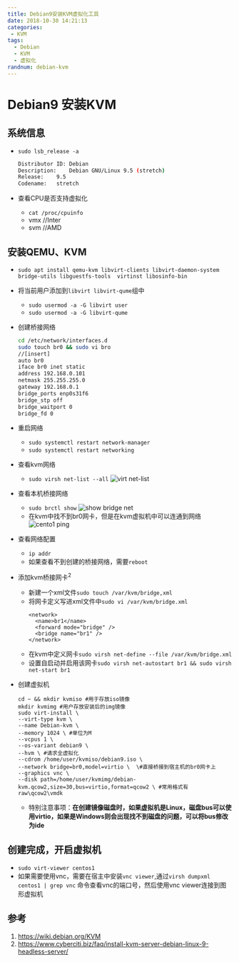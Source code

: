 ```yaml
---
title: Debian9安装KVM虚拟化工具
date: 2018-10-30 14:21:13
categories: 
 - KVM
tags:
  - Debian
  - KVM
  - 虚拟化
randnum: debian-kvm
---
```


# Debian9 安装KVM

## 系统信息

  - `sudo lsb_release -a`

    ```bash
    Distributor ID:	Debian
    Description:	Debian GNU/Linux 9.5 (stretch)
    Release:	9.5
    Codename:	stretch
    ```

  - 查看CPU是否支持虚拟化

    - `cat /proc/cpuinfo`
    - vmx //Inter
    - svm //AMD
<!--more-->
## 安装QEMU、KVM

  - `sudo apt install qemu-kvm libvirt-clients libvirt-daemon-system  bridge-utils libguestfs-tools  virtinst libosinfo-bin`

- 将当前用户添加到`libvirt libvirt-qume`组中

  - `sudo usermod -a -G libvirt user`
  - `sudo usermod -a -G libvirt-qume`

- 创建桥接网络

  ```bash
  cd /etc/network/interfaces.d
  sudo touch br0 && sudo vi bro
  //[insert]
  auto br0
  iface br0 inet static
  address 192.168.0.101
  netmask 255.255.255.0
  gateway 192.168.0.1
  bridge_ports enp0s31f6
  bridge_stp off
  bridge_waitport 0
  bridge_fd 0
  ```

- 重启网络

  - `sudo systemctl restart network-manager`
  - `sudo systemctl restart networking`

- 查看kvm网络

  - `sudo virsh net-list --all`
  ![virt net-list](https://s1.ax1x.com/2018/11/13/iOaysH.png)

- 查看本机桥接网络
  - `sudo brctl show`
  ![show bridge net](https://s1.ax1x.com/2018/11/13/iOaeqs.png)
  - 在kvm中找不到br0网卡，但是在kvm虚拟机中可以连通到网络
  ![cento1 ping](https://s1.ax1x.com/2018/11/13/iOdFT1.png)

- 查看网络配置

  - `ip addr`
  - 如果查看不到创建的桥接网络，需要`reboot`

- 添加kvm桥接网卡<sup>2</sup>

  - 新建一个xml文件`sudo touch /var/kvm/bridge,xml`
  - 将网卡定义写进xml文件中`sudo vi /var/kvm/bridge.xml`
    ```
	<network>
	  <name>br1</name>
	  <forward mode="bridge" />
	  <bridge name="br1" />
	</network>
    ```
  - 在kvm中定义网卡`sudo virsh net-define --file /var/kvm/bridge.xml`
  - 设置自启动并启用该网卡`sudo virsh net-autostart br1 && sudo virsh net-start br1`

- 创建虚拟机

  ```
  cd ~ && mkdir kvmiso #用于存放iso镜像
  mkdir kvmimg #用户存放安装后的img镜像
  sudo virt-install \
  --virt-type kvm \
  --name Debian-kvm \
  --memory 1024 \ #单位为M
  --vcpus 1 \
  --os-variant debian9 \
  --hvm \ #请求全虚拟化
  --cdrom /home/user/kvmiso/debian9.iso \
  --network bridge=br0,model=virtio \  \#直接桥接到宿主机的br0网卡上
  --graphics vnc \
  --disk path=/home/user/kvmimg/debian-kvm.qcow2,size=30,bus=virtio,format=qcow2 \ #常用格式有raw\qcow2\vmdk
  ```
   - 特别注意事项：**在创建镜像磁盘时，如果虚拟机是Linux，磁盘bus可以使用virtio，如果是Windows则会出现找不到磁盘的问题，可以将bus修改为ide**

## 创建完成，开启虚拟机
  - `sudo virt-viewer centos1`
  - 如果需要使用vnc，需要在宿主中安装`vnc viewer`,通过`virsh dumpxml centos1 | grep vnc` 命令查看vnc的端口号，然后使用vnc viewer连接到图形虚拟机

## 参考
  1. <https://wiki.debian.org/KVM> 
  2. <https://www.cyberciti.biz/faq/install-kvm-server-debian-linux-9-headless-server/>


